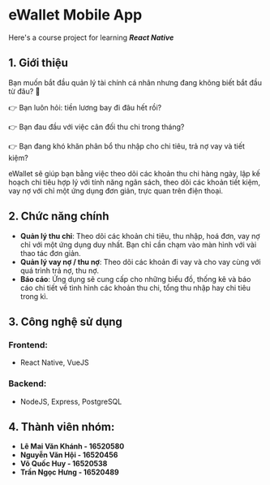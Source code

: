 # **eWallet Mobile App**
Here's a course project for learning ___React Native___

## **1. Giới thiệu**

Bạn muốn bắt đầu quản lý tài chính cá nhân nhưng đang không biết bắt đầu từ đâu? 🤔

👉 Bạn luôn hỏi: tiền lương bay đi đâu hết rồi?

👉 Bạn đau đầu với việc cân đối thu chi trong tháng?

👉 Bạn đang khó khăn phân bổ thu nhập cho chi tiêu, trả nợ vay và tiết kiệm?

eWallet sẽ giúp bạn bằng việc theo dõi các khoản thu chi hàng ngày, lập kế hoạch chi tiêu hợp lý với tính năng ngân sách, theo dõi các khoản tiết kiệm, vay nợ với chỉ một ứng dụng đơn giản, trực quan trên điện thoại.

## **2. Chức năng chính**

- **Quản lý thu chi**: Theo dõi các khoản chi tiêu, thu nhập, hoá đơn, vay nợ chỉ với một ứng dụng duy nhất. Bạn chỉ cần chạm vào màn hình với vài thao tác đơn giản.
- **Quản lý vay nợ / thu nợ**: Theo dõi các khoản đi vay và cho vay cùng với quá trình trả nợ, thu nợ.
- **Báo cáo**:  Ứng dụng sẽ cung cấp cho những biểu đồ, thống kê và báo cáo chi tiết về tình hình các khoản thu chi, tổng thu nhập hay chi tiêu trong kì. 


## **3. Công nghệ sử dụng**

### **Frontend**:
- React Native, VueJS
### **Backend**:
- NodeJS, Express, PostgreSQL

## **4. Thành viên nhóm**:

- **Lê Mai Văn Khánh - 16520580**
- **Nguyễn Văn Hội - 16520456**
- **Võ Quốc Huy - 16520538**
- **Trần Ngọc Hưng - 16520489**
